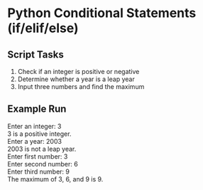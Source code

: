 # Python Conditional Statements (if/elif/else)

## Script Tasks
1. Check if an integer is positive or negative
2. Determine whether a year is a leap year
3. Input three numbers and find the maximum

## Example Run
Enter an integer: 3  
3 is a positive integer.  
Enter a year: 2003  
2003 is not a leap year.  
Enter first number: 3  
Enter second number: 6   
Enter third number: 9  
The maximum of 3, 6, and 9 is 9.  